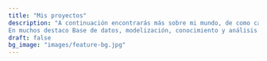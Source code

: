 ```yaml
---
title: "Mis proyectos"
description: "A continuación encontrarás más sobre mi mundo, de como cambio mi enfoque de ejecución de informes a modelización, ETL y análisis de datos para contenerlos en tableros de  visualizaciones. 
En muchos destaco Base de datos, modelización, conocimiento y análisis del negocio, y sobre todo la pasión por descubrir que es lo que nos puede contar los datos. "
draft: false
bg_image: "images/feature-bg.jpg"
---
```

